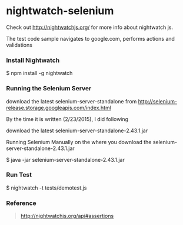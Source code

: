 nightwatch-selenium
===================

Check out http://nightwatchjs.org/ for more info about nightwatch js.

The test code sample navigates to google.com, performs actions and validations

### Install Nightwatch

$ npm install -g nightwatch

### Running the Selenium Server

download the latest selenium-server-standalone from http://selenium-release.storage.googleapis.com/index.html

By the time it is written (2/23/2015), I did following

download the latest selenium-server-standalone-2.43.1.jar

Running Selenium Manually on the where you download the selenium-server-standalone-2.43.1.jar

$ java -jar selenium-server-standalone-2.43.1.jar

### Run Test

$ nightwatch -t tests/demotest.js

### Reference

> http://nightwatchjs.org/api#assertions
